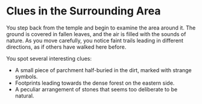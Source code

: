 # Clues in the Surrounding Area

You step back from the temple and begin to examine the area around it. The ground is covered in fallen leaves, and the air is filled with the sounds of nature. As you move carefully, you notice faint trails leading in different directions, as if others have walked here before.

You spot several interesting clues:
- A small piece of parchment half-buried in the dirt, marked with strange symbols.
- Footprints leading towards the dense forest on the eastern side.
- A peculiar arrangement of stones that seems too deliberate to be natural.
